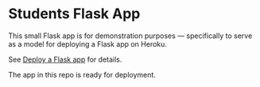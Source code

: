 # Students Flask App

This small Flask app is for demonstration purposes &mdash; specifically to serve as a model for deploying a Flask app on Heroku.

See [Deploy a Flask app](https://github.com/macloo/python-beginners/tree/master/flask/part5_deploy) for details.

The app in this repo is ready for deployment.

